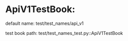 # ApiV1TestBook:

default name: test/test_names/api_v1

test book path: test/test_names_test.py::ApiV1TestBook

